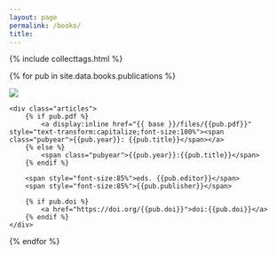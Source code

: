 ```yaml
---
layout: page
permalink: /books/
title: 
---
```


{% include collecttags.html %}

{% for pub in site.data.books.publications %}
<div class="pubs">
	<div class="articles">
			<img src="{{site.baseurl}}/images/pubimages/{{pub.img}}" class="responsivepubimg">
	</div>	

    <div class="articles">
		{% if pub.pdf %}
			<a display:inline href="{{ base }}/files/{{pub.pdf}}" style="text-transform:capitalize;font-size:100%"><span class="pubyear">{{pub.year}}: {{pub.title}}</span></a>
		{% else %} 
			<span class="pubyear">{{pub.year}}:{{pub.title}}</span> 
		{% endif %}

		<span style="font-size:85%">eds. {{pub.editor}}</span>
		<span style="font-size:85%">{{pub.publisher}}</span>
		
		{% if pub.doi %}			
			<a href="https://doi.org/{{pub.doi}}">doi:{{pub.doi}}</a>
		{% endif %}
    </div>	
</div>
	
{% endfor %}



